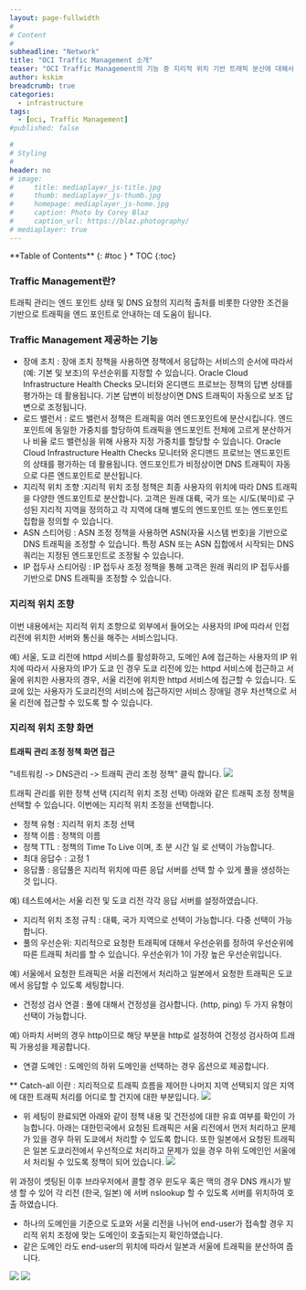 ```yaml
---
layout: page-fullwidth
#
# Content
#
subheadline: "Network"
title: "OCI Traffic Management 소개"
teaser: "OCI Traffic Management의 기능 중 지리적 위치 기반 트래픽 분산에 대해서 알아봅니다."
author: kskim
breadcrumb: true
categories:
  - infrastructure
tags:
  - [oci, Traffic Management]
#published: false

#
# Styling
#
header: no
# image:
#     title: mediaplayer_js-title.jpg
#     thumb: mediaplayer_js-thumb.jpg
#     homepage: mediaplayer_js-home.jpg
#     caption: Photo by Corey Blaz
#     caption_url: https://blaz.photography/
# mediaplayer: true
---
```


<div class="panel radius" markdown="1">
**Table of Contents**
{: #toc }
*  TOC
{:toc}
</div>


### Traffic Management란?
트래픽 관리는 엔드 포인트 상태 및 DNS 요청의 지리적 출처를 비롯한 다양한 조건을 기반으로 트래픽을 엔드 포인트로 안내하는 데 도움이 됩니다.

### Traffic Management 제공하는 기능

* 장애 조치 : 장애 조치 정책을 사용하면 정책에서 응답하는 서비스의 순서에 따라서 (예: 기본 및 보조)의 우선순위를 지정할 수 있습니다. Oracle Cloud Infrastructure Health Checks 모니터와 온디맨드 프로브는 정책의 답변 상태를 평가하는 데 활용됩니다. 기본 답변이 비정상이면 DNS 트래픽이 자동으로 보조 답변으로 조정됩니다.
* 로드 밸런서 : 로드 밸런서 정책은 트래픽을 여러 엔드포인트에 분산시킵니다. 엔드포인트에 동일한 가중치를 할당하여 트래픽을 엔드포인트 전체에 고르게 분산하거나 비율 로드 밸런싱을 위해 사용자 지정 가중치를 할당할 수 있습니다. Oracle Cloud Infrastructure Health Checks 모니터와 온디맨드 프로브는 엔드포인트의 상태를 평가하는 데 활용됩니다. 엔드포인트가 비정상이면 DNS 트래픽이 자동으로 다른 엔드포인트로 분산됩니다.
* 지리적 위치 조향 :지리적 위치 조정 정책은 최종 사용자의 위치에 따라 DNS 트래픽을 다양한 엔드포인트로 분산합니다. 
고객은 원래 대륙, 국가 또는 시/도(북미)로 구성된 지리적 지역을 정의하고 각 지역에 대해 별도의 엔드포인트 또는 엔드포인트 집합을 정의할 수 있습니다.
* ASN 스티어링 : ASN 조정 정책을 사용하면 ASN(자율 시스템 번호)을 기반으로 DNS 트래픽을 조정할 수 있습니다. 
특정 ASN 또는 ASN 집합에서 시작되는 DNS 쿼리는 지정된 엔드포인트로 조정될 수 있습니다.
* IP 접두사 스티어링 : IP 접두사 조정 정책을 통해 고객은 원래 쿼리의 IP 접두사를 기반으로 DNS 트래픽을 조정할 수 있습니다.


### 지리적 위치 조향
이번 내용에서는 지리적 위치 조향으로 외부에서 들어오는 사용자의 IP에 따라서 인접 리전에 위치한 서버와 통신을 해주는 서비스입니다. 

예) 서울, 도쿄 리전에 httpd 서비스를 활성화하고, 도메인 A에 접근하는 사용자의 IP 위치에 따라서 사용자의 IP가 도쿄 인 경우 도쿄 리전에 있는 httpd 서비스에 접근하고 서울에 위치한 사용자의 경우, 서울 리전에 위치한 httpd 서비스에 접근할 수 있습니다.
도쿄에 있는 사용자가 도쿄리전의 서비스에 접근하지만 서비스 장애일 경우 차선책으로 서울 리전에 접근할 수 있도록 할 수 있습니다.

### 지리적 위치 조향 화면 
#### 트래픽 관리 조정 정책 화면 접근
"네트워킹 -> DNS관리 -> 트래픽 관리 조정 정책" 클릭 합니다.
![](/images/infrastructure/tf-01.png " ")

트래픽 관리를 위한 정책 선택 (지리적 위치 조정 선택)
아래와 같은 트래픽 조정 정책을 선택할 수 있습니다. 이번에는 지리적 위치 조정을 선택합니다.

* 정책 유형 : 지리적 위치 조정 선택
* 정책 이름 : 정책의 이름
* 정책  TTL : 정책의 Time To Live 이며, 초 분 시간 일 로 선택이 가능합니다.
* 최대 응답수 : 고정 1
* 응답풀 : 응답풀은 지리적 위치에 따른 응답 서버를 선택 할 수 있게 풀을 생성하는 것 입니다.

예) 테스트에서는 서울 리전 및 도쿄 리전 각각 응답 서버를 설정하였습니다.

* 지리적 위치 조정 규칙 : 대륙, 국가 지역으로 선택이 가능합니다. 다중 선택이 가능합니다.
* 풀의 우선순위: 지리적으로 요청한 트래픽에 대해서 우선순위를 정하여 우선순위에 따른 트래픽 처리를 할 수 있습니다. 우선순위가 1이 가장 높은 우선순위입니다.

예) 서울에서 요청한 트래픽은 서울 리전에서 처리하고 일본에서 요청한 트래픽은 도쿄에서 응답할 수 있도록 세팅합니다.

* 건정성 검사 연결 : 풀에 대해서 건정성을 검사합니다. (http, ping) 두 가지 유형이 선택이 가능합니다.

예) 아파치 서버의 경우 http이므로 해당 부분을 http로 설정하여 건정성 검사하여 트래픽 가용성을 제공합니다.

* 연결 도메인 : 도메인의 하위 도메인을 선택하는 경우 옵션으로 제공합니다.

** Catch-all 이란 : 지리적으로 트래픽 흐름을 제어한 나머지 지역 선택되지 않은 지역에 대한 트래픽 처리를 어디로 할 건지에 대한 부분입니다.
![](/images/infrastructure/tf-04.png " ")

* 위 세팅이 완료되면 아래와 같이 정책 내용 및 건전성에 대한 유효 여부를 확인이 가능합니다.
  아래는 대한민국에서 요청된 트래픽은 서울 리전에서 먼저 처리하고 문제가 있을 경우 하위 도쿄에서 처리할 수 있도록 합니다.
  또한 일본에서 요청된 트래픽은 일본 도쿄리전에서 우선적으로 처리하고 문제가 있을 경우 하위 도메인인 서울에서 처리될 수 있도록 정책이 되어 있습니다.
![](/images/infrastructure/tf-05.png " ")


위 과정이 셋팅된 이후 브라우저에서 콜할 경우 윈도우 혹은 맥의 경우 DNS 캐시가 발생 할 수 있어 각 리전 (한국, 일본) 에 서버 nslookup 할 수 있도록 서버를 위치하여 호출 하였습니다.
- 하나의 도메인을 기준으로 도쿄와 서울 리전을 나뉘어 end-user가 접속할 경우 지리적 위치 조정에 맞는 도메인이 호출되는지 확인하였습니다.
- 같은 도메인 라도 end-user의 위치에 따라서 일본과 서울에 트래픽을 분산하여 줍니다.


![](/images/infrastructure/tf-06.png " ")
![](/images/infrastructure/tf-07.png " ")


